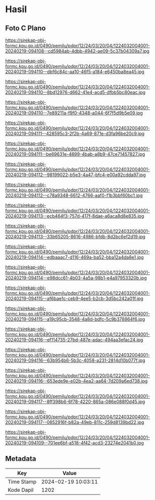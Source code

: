 # Hasil

## Foto C Plano

https://sirekap-obj-formc.kpu.go.id/0490/pemilu/pdpr/12/24/03/20/04/1224032004001-20240219-094108--cd5984ab-4dbb-4942-ae09-5c37b04309a7.jpg

https://sirekap-obj-formc.kpu.go.id/0490/pemilu/pdpr/12/24/03/20/04/1224032004001-20240219-094110--dbf6c84c-aa10-46f5-a184-e6450ba8ea45.jpg

https://sirekap-obj-formc.kpu.go.id/0490/pemilu/pdpr/12/24/03/20/04/1224032004001-20240219-094110--8bd12976-d662-41e4-acd5-dfbb5bc80eac.jpg

https://sirekap-obj-formc.kpu.go.id/0490/pemilu/pdpr/12/24/03/20/04/1224032004001-20240219-094110--7e89211a-f9f0-4348-a044-6f7f5d9b5e09.jpg

https://sirekap-obj-formc.kpu.go.id/0490/pemilu/pdpr/12/24/03/20/04/1224032004001-20240219-094111--428595c3-2f2b-4a69-871e-d3fa96be20c9.jpg

https://sirekap-obj-formc.kpu.go.id/0490/pemilu/pdpr/12/24/03/20/04/1224032004001-20240219-094111--be69631e-4899-4bab-a8b9-47ce71457827.jpg

https://sirekap-obj-formc.kpu.go.id/0490/pemilu/pdpr/12/24/03/20/04/1224032004001-20240219-094112--98199022-b5e3-4a47-bfc4-e00a92cdda97.jpg

https://sirekap-obj-formc.kpu.go.id/0490/pemilu/pdpr/12/24/03/20/04/1224032004001-20240219-094112--c78a9348-6612-4766-aaf0-f1b3bbf60bc1.jpg

https://sirekap-obj-formc.kpu.go.id/0490/pemilu/pdpr/12/24/03/20/04/1224032004001-20240219-094113--ecb464f3-757d-417f-8dae-a6aca8d8e835.jpg

https://sirekap-obj-formc.kpu.go.id/0490/pemilu/pdpr/12/24/03/20/04/1224032004001-20240219-094113--33b65205-8616-4986-bfdb-8d2bc6ef2d19.jpg

https://sirekap-obj-formc.kpu.go.id/0490/pemilu/pdpr/12/24/03/20/04/1224032004001-20240219-094114--edbaaac7-d116-469a-ba52-bba12a4da8e1.jpg

https://sirekap-obj-formc.kpu.go.id/0490/pemilu/pdpr/12/24/03/20/04/1224032004001-20240219-094114--e98dcc61-4b03-4a5a-98b1-e4a97953320b.jpg

https://sirekap-obj-formc.kpu.go.id/0490/pemilu/pdpr/12/24/03/20/04/1224032004001-20240219-094115--af6bae1c-ceb9-4ee5-b2cb-3d5bc242a01f.jpg

https://sirekap-obj-formc.kpu.go.id/0490/pemilu/pdpr/12/24/03/20/04/1224032004001-20240219-094115--a19c95cb-3548-4a8d-bdfc-5c9b378864f6.jpg

https://sirekap-obj-formc.kpu.go.id/0490/pemilu/pdpr/12/24/03/20/04/1224032004001-20240219-094116--ef114735-27bd-487e-adac-494aa3efac24.jpg

https://sirekap-obj-formc.kpu.go.id/0490/pemilu/pdpr/12/24/03/20/04/1224032004001-20240219-094116--63b954b6-5b3c-4058-a231-2814d10b077f.jpg

https://sirekap-obj-formc.kpu.go.id/0490/pemilu/pdpr/12/24/03/20/04/1224032004001-20240219-094116--653ede9e-e02b-4ea2-aa64-7d209a6ed738.jpg

https://sirekap-obj-formc.kpu.go.id/0490/pemilu/pdpr/12/24/03/20/04/1224032004001-20240219-094117--8ff398b6-6f78-4220-865a-086e088f0d45.jpg

https://sirekap-obj-formc.kpu.go.id/0490/pemilu/pdpr/12/24/03/20/04/1224032004001-20240219-094117--0852916f-b82a-49eb-811c-259d8139bd22.jpg

https://sirekap-obj-formc.kpu.go.id/0490/pemilu/pdpr/12/24/03/20/04/1224032004001-20240219-094109--701ee6bf-a518-4f42-acd3-23274e2041b0.jpg


## Metadata

| Key        | Value               |
| ---------- | ------------------- |
| Time Stamp | 2024-02-19 10:03:11 |
| Kode Dapil | 1202                |



